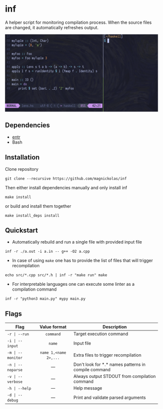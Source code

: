 # inf

A helper script for monitoring compilation process.
When the source files are changed, it automatically refreshes output.

<img src="https://github.com/magnickolas/inf/blob/815abc8c51ec0afb5653211c557de662dad04bb6/extra/demo.gif" width="700">

## Dependencies

- [entr](https://github.com/eradman/entr)
- Bash

## Installation

Clone repository
```console
git clone --recursive https://github.com/magnickolas/inf
```

Then either install dependencies manually and only install inf
```console
make install
```
or build and install them together
```console
make install_deps install 
```

## Quickstart

- Automatically rebuild and run a single file with provided input file
```console
inf -r ./a.out -i a.in -- g++ -O2 a.cpp
 ```

- In case of using `make` one has to provide the list of files that will trigger recompilation
```console
echo src/*.cpp src/*.h | inf -r "make run" make
```

- For interpretable languages one can execute some linter as a compilation command
```console
inf -r "python3 main.py" mypy main.py
```

## Flags

| Flag              |     Value format      | Description                                                                                 |
| ----------------- |:---------------------:| ------------------------------------------------------------------------------------------- |
| `-r \| --run`     |       `command`       | Target execution command                                                                    |
| `-i \| --input`   |        `name`         | Input file                                                                                  |
| `-m \| --monitor` | `name 1,<name 2>,...` | Extra files to trigger recompilation                                                        |
| `-n \| --noparse` |           —           | Don't look for \*.\* names patterns in compile command                                      |
| `-v \| --verbose` |           —           | Always output STDOUT from compilation command                                               |
| `-h \| --help`    |           —           | Help message                                                                                |
| `-d \| --debug`   |           —           | Print and validate parsed arguments                                                         |
